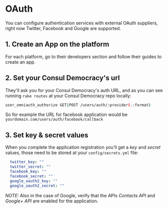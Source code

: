 # OAuth

You can configure authentication services with external OAuth suppliers, right now Twitter, Facebook and Google are supported.

## 1. Create an App on the platform

For each platform, go to their developers section and follow their guides to create an app.

## 2. Set your Consul Democracy's url

They'll ask you for your Consul Democracy's auth URL, and as you can see running `rake routes` at your Consul Democracy repo locally:

```bash
user_omniauth_authorize GET|POST /users/auth/:provider(.:format)          users/omniauth_callbacks#passthru {:provider=>/twitter|facebook|google_oauth2/}
```

So for example the URL for facebook application would be `yourdomain.com/users/auth/facebook/callback`

## 3. Set key & secret values

When you complete the application registration you'll get a *key* and *secret* values, those need to be stored at your `config/secrets.yml` file:

```yml
  twitter_key: ""
  twitter_secret: ""
  facebook_key: ""
  facebook_secret: ""
  google_oauth2_key: ""
  google_oauth2_secret: ""
```

*NOTE:* Also in the case of Google, verify that the APIs *Contacts API* and *Google+ API* are enabled for the application.
